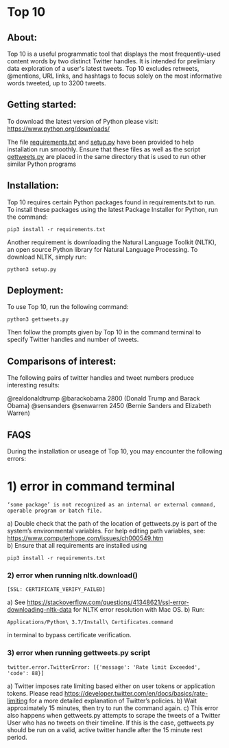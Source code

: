 # Top 10 


## About:
Top 10 is a useful programmatic tool that displays the most frequently-used content words by two distinct Twitter handles. It is intended for prelimiary data exploration of a user's latest tweets. Top 10 excludes retweets, @mentions, URL links, and hashtags to focus solely on the most informative words tweeted, up to 3200 tweets.

## Getting started:
To download the latest version of Python please visit: https://www.python.org/downloads/ 

The file [requirements.txt](/requirements.txt) and [setup.py](setup.py) have been provided to help installation run smoothly. Ensure that these files as well as the script [gettweets.py](/gettweets.py) are placed in the same directory that is used to run other similar Python programs

## Installation:
Top 10 requires certain Python packages found in requirements.txt to run. To install these packages using the latest Package Installer for Python, run the command: 
```
pip3 install -r requirements.txt
```
Another requirement is downloading the Natural Language Toolkit (NLTK), an open source Python library for Natural Language Processing. To download NLTK, simply run:
```
python3 setup.py
```

## Deployment:
To use Top 10, run the following command:
```
python3 gettweets.py
```
Then follow the prompts given by Top 10 in the command terminal to specify Twitter handles and number of tweets. 

## Comparisons of interest:
The following pairs of twitter handles and tweet numbers produce interesting results:

@realdonaldtrump @barackobama 2800 (Donald Trump and Barack Obama)
@sensanders @senwarren 2450 (Bernie Sanders and Elizabeth Warren)

## FAQS
During the installation or useage of Top 10, you may encounter the following errors:
# 1) error in command terminal
```
‘some package’ is not recognized as an internal or external command, operable program or batch file.
```
a) Double check that the path of the location of gettweets.py is part of the system’s environmental variables. For help editing path variables, see: https://www.computerhope.com/issues/ch000549.htm  
b) Ensure that all requirements are installed using
```
pip3 install -r requirements.txt
 ```

### 2) error when running nltk.download()
```
[SSL: CERTIFICATE_VERIFY_FAILED]
```
a) See https://stackoverflow.com/questions/41348621/ssl-error-downloading-nltk-data for NLTK error resolution with Mac OS.
b) Run:
```
Applications/Python\ 3.7/Install\ Certificates.command 
```
in terminal to bypass certificate verification.


### 3) error when running gettweets.py script
```
twitter.error.TwitterError: [{'message': 'Rate limit Exceeded', 'code': 88}]
```
a) Twitter imposes rate limiting based either on user tokens or application tokens. 
Please read https://developer.twitter.com/en/docs/basics/rate-limiting for a more detailed explanation of Twitter’s policies.
b) Wait approximately 15 minutes, then try to run the command again. 
c) This error also happens when gettweets.py attempts to scrape the tweets of a Twitter User who has no tweets on their timeline. If this is the case, gettweets.py should be run on a valid, active twitter handle after the 15 minute rest period. 


